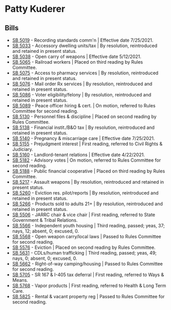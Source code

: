 # Patty Kuderer
## Bills
* [SB 5019](/bill/2021-22/sb/5019/) - Recording standards comm'n | Effective date 7/25/2021.
* [SB 5033](/bill/2021-22/sb/5033/) - Accessory dwelling units/tax | By resolution, reintroduced and retained in present status.
* [SB 5038](/bill/2021-22/sb/5038/) - Open carry of weapons | Effective date 5/12/2021.
* [SB 5065](/bill/2021-22/sb/5065/) - Railroad workers | Placed on third reading by Rules Committee.
* [SB 5075](/bill/2021-22/sb/5075/) - Access to pharmacy services | By resolution, reintroduced and retained in present status.
* [SB 5076](/bill/2021-22/sb/5076/) - Mail order Rx services | By resolution, reintroduced and retained in present status.
* [SB 5086](/bill/2021-22/sb/5086/) - Voter eligibility/felony | By resolution, reintroduced and retained in present status.
* [SB 5089](/bill/2021-22/sb/5089/) - Peace officer hiring & cert. | On motion, referred to Rules Committee for second reading.
* [SB 5130](/bill/2021-22/sb/5130/) - Personnel files & discipline | Placed on second reading by Rules Committee.
* [SB 5138](/bill/2021-22/sb/5138/) - Financial instit./B&O tax | By resolution, reintroduced and retained in present status.
* [SB 5140](/bill/2021-22/sb/5140/) - Pregnancy & miscarriage care | Effective date 7/25/2021.
* [SB 5155](/bill/2021-22/sb/5155/) - Prejudgment interest | First reading, referred to Civil Rights & Judiciary.
* [SB 5160](/bill/2021-22/sb/5160/) - Landlord-tenant relations | Effective date 4/22/2021.
* [SB 5182](/bill/2021-22/sb/5182/) - Advisory votes | On motion, referred to Rules Committee for second reading.
* [SB 5188](/bill/2021-22/sb/5188/) - Public financial cooperative | Placed on third reading by Rules Committee.
* [SB 5217](/bill/2021-22/sb/5217/) - Assault weapons | By resolution, reintroduced and retained in present status.
* [SB 5260](/bill/2021-22/sb/5260/) - Eviction res. pilot/reports | By resolution, reintroduced and retained in present status.
* [SB 5266](/bill/2021-22/sb/5266/) - Products sold to adults 21+ | By resolution, reintroduced and retained in present status.
* [SB 5506](/bill/2021-22/sb/5506/) - JARRC chair & vice chair | First reading, referred to State Government & Tribal Relations.
* [SB 5566](/bill/2021-22/sb/5566/) - Independent youth housing | Third reading, passed; yeas, 37; nays, 12; absent, 0; excused, 0.
* [SB 5568](/bill/2021-22/sb/5568/) - Open weapon carry/local laws | Passed to Rules Committee for second reading.
* [SB 5576](/bill/2021-22/sb/5576/) - Eviction | Placed on second reading by Rules Committee.
* [SB 5631](/bill/2021-22/sb/5631/) - CDLs/human trafficking | Third reading, passed; yeas, 49; nays, 0; absent, 0; excused, 0.
* [SB 5662](/bill/2021-22/sb/5662/) - Right-of-way camping/housing | Passed to Rules Committee for second reading.
* [SB 5705](/bill/2021-22/sb/5705/) - SR 167 & I-405 tax deferral | First reading, referred to Ways & Means.
* [SB 5768](/bill/2021-22/sb/5768/) - Vapor products | First reading, referred to Health & Long Term Care.
* [SB 5825](/bill/2021-22/sb/5825/) - Rental & vacant property reg | Passed to Rules Committee for second reading.

